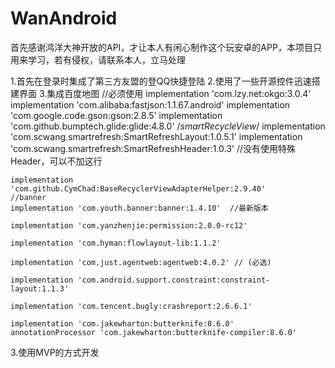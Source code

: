 # WanAndroid
首先感谢鸿洋大神开放的API，才让本人有闲心制作这个玩安卓的APP，本项目只用来学习，若有侵权，请联系本人，立马处理

1.首先在登录时集成了第三方友盟的登QQ快捷登陆
2.使用了一些开源控件迅速搭建界面
3.集成百度地图
 //必须使用
    implementation 'com.lzy.net:okgo:3.0.4'
    implementation 'com.alibaba:fastjson:1.1.67.android'
    implementation 'com.google.code.gson:gson:2.8.5'
    implementation 'com.github.bumptech.glide:glide:4.8.0'
    /*smartRecycleView*/
    implementation 'com.scwang.smartrefresh:SmartRefreshLayout:1.0.5.1'
    implementation 'com.scwang.smartrefresh:SmartRefreshHeader:1.0.3'
    //没有使用特殊Header，可以不加这行

    implementation 'com.github.CymChad:BaseRecyclerViewAdapterHelper:2.9.40'
    //banner
    implementation 'com.youth.banner:banner:1.4.10'  //最新版本

    implementation 'com.yanzhenjie:permission:2.0.0-rc12'

    implementation 'com.hyman:flowlayout-lib:1.1.2'

    implementation 'com.just.agentweb:agentweb:4.0.2' // (必选)

    implementation 'com.android.support.constraint:constraint-layout:1.1.3'

    implementation 'com.tencent.bugly:crashreport:2.6.6.1'

    implementation 'com.jakewharton:butterknife:8.6.0'
    annotationProcessor 'com.jakewharton:butterknife-compiler:8.6.0'
3.使用MVP的方式开发


